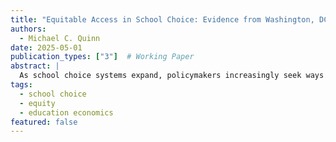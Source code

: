 ```yaml
---
title: "Equitable Access in School Choice: Evidence from Washington, DC"
authors:
  - Michael C. Quinn
date: 2025-05-01
publication_types: ["3"]  # Working Paper
abstract: |
  As school choice systems expand, policymakers increasingly seek ways to ensure they promote—not undermine—educational equity. I evaluate Washington, D.C.’s 2022 Equitable Access reform, which introduced controlled choice into its centralized school lottery to expand access for economically disadvantaged students. Using full administrative data for 2018–2024 lotteries, I replicate the deferred acceptance algorithm and simulate counterfactual lotteries under alternative rule, capacity, and demand configurations. A Shapley decomposition shows that EA rules substantially increased at-risk students’ access to charter schools (some by 250%) but not to traditional public schools, and that indirect effects (by shifting preferences) likely played a minor role. Instrumental-variable estimates leveraging lottery randomness indicate that when matched to an EA school, economically advantaged applicants are no less likely to enroll or persist at the school but are more likely to remain engaged in the system overall. Together, the results demonstrate that targeted modifications to school-choice algorithms can meaningfully expand access for disadvantaged students without disrupting overall market performance.
tags:
  - school choice
  - equity
  - education economics
featured: false
---
```

